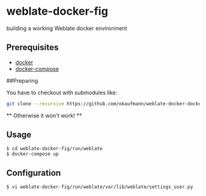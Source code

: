 # weblate-docker-fig
building a working Weblate docker environment

## Prerequisites
* [docker](https://docs.docker.com/)
* [docker-compose](https://docs.docker.com/compose/)

##Preparing

You have to checkout with submodules like:

```bash
git clone --recursive https://github.com/okaufmann/weblate-docker-docker-compose.git
```

** Otherwise it won't work! **

## Usage
```
$ cd weblate-docker-fig/run/weblate
$ docker-compose up
``` 

## Configuration
``` 
$ vi weblate-docker-fig/run/weblate/var/lib/weblate/settings_user.py
``` 
